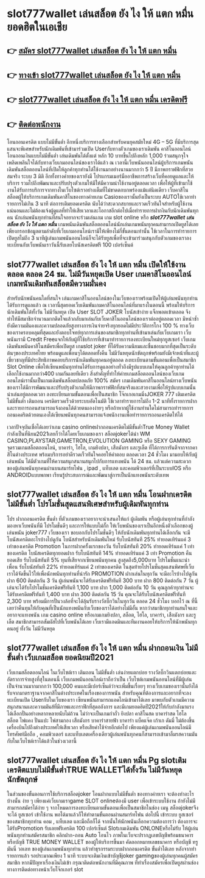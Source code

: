 # slot777wallet เล่นสล็อต ยัง ไง ให้ แตก หมื่น  ยอดฮิตในเอเชีย 

## 👉 [สมัคร slot777wallet เล่นสล็อต ยัง ไง ให้ แตก หมื่น](https://slot777wallet.com/)
## 👉 [ทางเข้า slot777wallet เล่นสล็อต ยัง ไง ให้ แตก หมื่น](https://slot777wallet.com/)
## 👉 [slot777wallet เล่นสล็อต ยัง ไง ให้ แตก หมื่น เครดิตฟรี](https://slot777wallet.com/)
## 👉 [ติดต่อพนักงาน](https://slot777wallet.com/)


โอนถอนเครดิต แบบไม่มีขั้นต่ำ  อีกหนึ่งบริการทางเลือกสำหรับคนยุคสมัยใหม่ 4G – 5G ที่มีบริการสุดแสนจะพิเศษสำหรับนักเดิมพันที่เข้ามาร่วมเปิด Userกับทางตัวเกมของเราเดิมพัน คาสิโนออนไลน์ โอนถอนเงินแบบไม่มีขั้นต่ำ เล่นเดิมพันได้ตั้งแต่ หลัก 10 บาทขึ้นไปถึงหลัก 1,000 ร่วมสนุกจุใจ เพลิดเพลินใจได้กับทางเว็บเกมออนไลน์ของเราได้แล้ว ณ เวลานี้เว็บพนันออนไลน์ผู้บริการเกมพนันเดิมพันสล็อตออนไลน์ที่เปิดให้ลูกค้าทุกท่านได้ใช้งานมาอย่างนานมากกว่า 5 ปี มีภาพกราฟฟิกที่สวยสมจริง ระบบ 3 มิติ
อีกทั้งทางค่ายของเรายังมี โปรแกรมเมอร์มืออาชีพการสร้างเว็บที่คอยดูแลและให้บริการ  รวมไปถึงพัฒนาและปรับปรุงตัวเกมให้มีให้มีความน่าใช้งานอยู่ตลอดเวลา เพื่อให้ผู้ที่เข้ามาใช้งานได้รับการบริการจากทางในเว็บไซต์เราอย่างเต็มที่ไม่ขาดตกบกพร่องแม้แต่นิดเดียว เว็บคาสิโนสล็อตผู้ให้บริการเกมเดิมพันคาสิโนของทางค่ายเกม Casioของเรานั้นยังเป็นระบบ AUTOใช้เวลาทำรายการไม่เกิน 3 นาที ต่อการเติมยอดเครดิต นับได้ว่าสะดวกสบายและรวดเร็วทันใจสำหรับผู้ใช้งานแน่นอนและไม่ต้องแจ้งผู้ดูแลที่ทำให้เสียเวลาและโอกาสอีกต่อไปเมื่อทำรายการฝากงินกับนักเดิมพันทุกคน
นักเล่นพนันทุกท่านที่สนใจอยากจะร่วมเล่นเกม เกม slot online หรือ ***slot777wallet เล่นสล็อต ยัง ไง ให้ แตก หมื่น*** เกมพนันเดิมพันสล็อตออนไลน์นักเล่นเกมพนันทุกคนสามารถเปิดยูสได้เลยเพียงกรอกข้อมูลตามลำดับที่เว็บเกมออนไลน์เรามีให้เพียงไม่กี่ขั้นตอนเท่านั้น ใช้เวลาในการทำรายการเปิดยูสไม่ถึง 3 นาทีผู้เล่นเกมพนันออนไลน์ก็จะได้รับยูสเพื่อที่จะเข้ามาร่วมสนุกกับตัวเกมของเราลงทะเบียนกับเว็บพนันเราวันนี้รับเลยโบนัสเครดิตฟรี 100 เปอร์เซ็นต์

## slot777wallet เล่นสล็อต ยัง ไง ให้ แตก หมื่น เปิดให้ใช้งานตลอด ตลอด 24 ชม. ไม่มีวันหยุดเปิด User เกมคาสิโนออนไลน์ เกมพนันเดิมพันสล็อตมีความมั่นคง

สำหรับนักพนันคนใดที่สนใจ เล่นเกมคาสิโนออนไลน์ของในเว็บของเราพร้อมเปิดให้ผู้เล่นพนันทุกท่านได้รับการดูแลแล้ว ณ เวลานี้สุดยอดเว็บเดิมพันเกมคาสิโนออนไลน์ที่มาแรงในตอนนี้ พร้อมให้บริการนักเดิมพันได้ทั้งวัน ไม่มีวันหยุด เปิด User SLOT JOKER โบนัสเข้าง่าย แจ็กพอตเข้าตลอด จึงทำให้มีสมาชิกจำนวนมากติดใจแล้วกลับมาเล่นกับเว็บคาสิโนออนไลน์ของเราต่ออยู่ตลอดเวลา มิหนำซ้ำยังมีความมั่นคงและความปลอดภัยสูงทางการเงินจ่ายจริงทุกยอดไม่มีประวัติการโกง 100 % ทางเว็บของเราครอบคลุมที่สุดและยังตอบโจทย์ทุกการเล่นของสมาชิกทุกท่านที่เข้ามาเล่นกับเว็บเกมเรา
เว็บพนันเรามี Credit Freeแจกให้กับผู้ที่ใช้บริการที่เข้ามาทำรายการลงทะเบียนใหม่ทุกยูสเซอร์ เว็บเกมเดิมพันพนันคาสิโนสมัครเพื่อเปิดยูส เกมslot joker ที่ได้รับความนิยมและชื่นชอบมากที่สุดเป็นระดับต้นๆของประเทศไทย พร้อมดูแลเพื่อนๆได้ตลอดทั้งคืน ไม่มีวันหยุดนักขัตฤกษ์พร้อมยังมีเจ้าหน้าที่และผู้เชี่ยวชาญที่มีประสิทธิภาพคอยบริการนักเดิมพันทุกคนอยู่ตลอด ลงทะเบียนตามขั้นตอนเพื่อเป็นสมาชิก Slot Online เพื่อให้เซียนพนันทุกท่านได้รับการดูแลอย่างทั่วถึงมีรูปแบบเกมให้คุณลูกค้าทุกท่านได้เลือกใช้งานมากกว่า400 เกมกันเลยทีเดียว
สิ่งสำคัญที่ทำให้ค่ายเกมสล็อตออนไลน์ของเว็บเกมออนไลน์เรานั้นเป็นเกมเดิมพันสล็อตปลอดภัย 100% สมัคร  เกมเดิมพันคาสิโนออนไลน์ทางเว็บพนันของเราได้มีการพัฒนาและปรับปรุงตัวเกมให้มีภาพกราฟฟิกที่สมจริงและสวยงามเพื่อให้รูปแบบเกมนั้นน่าเล่นอยู่ตลอดเวลา ลงทะเบียนตามขั้นตอนเพื่อเป็นสมาชิก โจ๊กเกอเกมมิ่งJOKER 777 เติมเครดิต ไม่มีขั้นต่ำ เติมถอน เครดิตรวดเร็วด้วยระบบอัตโนมัติ ใช้เวลาทำรายการไม่ถึง 1-2 นาทีทั้งรายการฝากและรายการถอนสามารถแจ้งถอนได้ด้วยตนเองง่ายๆ หรือถ้าหากผู้ใช้งานท่านใดไม่สามารถทำรายการถอนเคดริตด้วยตนเองได้เซียนพนันทุกคนสามารถแจ้งพนักงานเพื่อทำรายการถอนเครดิตให้ได้

เวลาปัจจุบันเชื่อได้เลยว่าเกม casino onlineฝากถอนเครดิตไม่มีขั้นต่ำTrue Money Wallet กำลังเป็นที่นิยม2021เลยก็ว่าได้โดยเว็บเกมของเรา สล็อตjokerได้นำ  WM CASINO,PLAYSTAR,GAMETRON,EVOLUTION GAMING หรือ SEXY GAMING จุดรวมเกมสล็อตออนไลน์, บาคาร่า, ไฮโล, เกมยิงปลา, เสือมังกร และรูเล็ต ที่ได้การการันตีจากจากคาสิโนต่างประเทศ พร้อมบริการอย่าดีรวดเร็วทันใจคอยให้คำตอบ ตลอดเวลา 24 ชั่วโมง มามอบให้กับผู้เล่นพนัน ได้มีตัวเกมที่ให้ความสนุกสนานสนุกไปกับการแทงพนัน ได้ 24 ชม. แล้วแต่ความสะดวกของผู้เล่นพนันทุกคนผ่านบนสมาร์ทโฟน , ipad , แท็บเลต และคอมพิวเตอร์ที่เป็นระบบIOS หรือ ANDROIDแบบพกพา เรียนรู้ประสบการณ์และพัฒนาสู่การเป็นนักแทงพนันระดับเทพ

## slot777wallet เล่นสล็อต ยัง ไง ให้ แตก หมื่น โอนฝากเครดิตไม่มีขั้นต่ำ โปรโมชั่นสุดแสนพิเศษสำหรับผู้เดิมพันทุกท่าน

โปร ฝากถอนเครดิต ขั้นต่ำ ที่ตัวเกมของเราอยากจะนำเสนอให้แก่  ผู้เดิมพัน หรือผู้เล่นทุกท่านที่กำลังมองหาเว็บพนันที่มี โปรโมชั่นดีๆ และการให้แบบไม่กั๊ก ให้เว็บพนันของเราเป็นอีกหนึ่งตัวเลือกของผู้เล่นพนัน joker777 เว็บของเรา ขอบอกกับโปรโมชั่นดีๆ ให้กับนักเดิมพันทุกท่านได้เลือกกัน จะมีโบนัสเครดิตอะไรบ้างไปดูกัน
โบนัสสำหรับนักเดิมพันใหม่ รับโบนัสทันที 25% ทำยอดเทิร์นแค่ 3 เท่าของเครดิต
 Promotion ในการฝากครั้งแรกของวัน รับโบนัสทันที 20% ทำยอดเทิร์นแค่ 1 เท่าของเครดิต
โบนัสเครดิตทุกยอดฝาก รับโบนัสทันที 14% ทำยอดเทิร์นแค่ 3 เท่า
 Promotion คืนยอดเสีย รับโบนัสทันที 5% ทุนที่เสียจากเซียนพนันทุกคน สูงสุดถึง5,000บาท
โปรโมชั่นแนะนำเพื่อน รับโบนัสทันที 22% ทำยอดเทิร์นแค่ 2 เท่าของเครดิต
ในสุดท้ายโปรโมชั่นสุดแสนพิศษที่เว็บเราได้จัดขึ้นไว้ให้เพื่อนักพนันทุกท่านที่น่ารัก  PROMOTION ฝากเล่นในทุกวัน จะมีอะไรบ้างไปดูกัน
ฝาก 600 ติดต่อกัน 3 วัน ผู้เล่นพนันจะได้รับเครดิตฟรีทันที 300 บาท
ฝาก 800 ติดต่อกัน 7 วัน ผู้เล่นจะได้รับโปรโมชั่นเครดิตฟรีทันที 1,100 บาท
ฝาก 1,000 ติดต่อกัน 10 วัน คุณลูกค้าทุกท่านจะได้รับเครดิตฟรีทันที 1,400 บาท
ฝาก 300 ติดต่อกัน 15 วัน คุณจะได้รับโบนัสเครดิตฟรีทันที 2,300 บาท
พร้อมมีการปั่นวงล้อที่จะได้ลุ้นรับรางวัลบิ๊กวินในทุกวัน ตลอด 24 ชั่วโมง บอกไว้ ณ ที่นี้เลยว่าคืนทุนให้กับคุณที่เป็นนักแทงพนันกับเว็บของเราได้อย่างไม่มีอั้น หากว่าสมาชิกทุกท่านสนใจและอยากจะแทงพนัน เกม casino online หรือเกมเกมยิงปลา, สล็อต, ไฮโล, บาคาร่า, เสือมังกร และรูเล็ต สมาชิกสามารถสัมผัสไปที่เว็บพนันได้เลย เว็บเรามีแอดมินและทีมงานคอยให้บริการให้นักพนันทุกคนอยู่ ทั้งวัน ไม่มีวันหยุด

## slot777wallet เล่นสล็อต ยัง ไง ให้ แตก หมื่น ฝากถอนเงิน ไม่มีขั้นต่ำ  เว็บเกมสล็อต ยอดนิยมปี2021

เว็บเกมสล็อตออนไลน์ ในเว็บไซต์เรา เติมถอน ไม่มีขั้นต่ำ เล่นง่ายแตกบ่อย รางวัลบิ๊กวินแตกบ่อยและอัตราการจ่ายสูงที่สุในตอนนี้ เว็บเกมพนันออนไลน์เราถือว่าเป็น เว็บไซต์เกมพนันออนไลน์ที่มีผู้เล่นเป็นจำนวนมากมากกว่า 100,000 คนและมีเปอร์เซ็นต์ว่าจะเพิ่มขึ้นเรื่อยๆ ทางเว็บเกมของเรานั้นยังได้รับจากมาตราฐานจากคาสิโนต่างประเทศในเรื่องของการพนัน สำหรับคุณที่ต้องการและอยากที่จะลงทะเบียนเปิด Userกับในเว็บของเรา เซียนพนันสามารถแอดไลน์เข้ามาได้เลย
	มาพบกับตัวเกมมีความสนุกสนานและความมันส์ที่มีภาพและกราฟิกที่สุดอลังการ และมีเกมยอดฮิตปี2021ให้กับกำลังมาแรงได้เลือกปั่นอย่างหลากหลายนับไม่ถ้วน  ไม่ว่าจะเป็นเกมกำถั่ว  ยิงปลา คาสิโนสด บาคาร่าสด ไฮโล สล็อต ไพ่แคง ปั่นแปะ ไพ่สามกอง เสือมังกร บาคาร่าสายฟ้า บาคาร่า แบ็คแจ๊ค เก้าเก ดัมมี่ ไม่ต้องขึ้นเครื่องบินไปถึงต่างประเทศให้เสียเวลา หรือเสียค่าใช้จ่ายอีกต่อไป เพียงแค่ผู้เล่นเกมพนันออนไลน์มีโทรศัพท์มือถือ , คอมพิวเตอร์ และแท็บเลตเครื่องเดียวผู้เล่นพนันทุกคนก็สามารถเข้ามาลิ้มรสความมันกับในเว็บไซต์เราได้แล้วในช่วงเวลานี้

## slot777wallet เล่นสล็อต ยัง ไง ให้ แตก หมื่น Pg slotเติมเครดิตแบบไม่มีขั้นต่ำTRUE WALLETได้ทั้งวัน ไม่มีวันหยุดนักขัตฤกษ์

ในส่วนของขั้นตอนการใช้บริการสล็อตjoker โอนฝากแบบไม่มีขั้นต่ำ ของทางค่ายเรา จะต้องทำอะไรบ้างนั้น ง่าย ๆ เพียงแค่เว็บเกมเราgame SLOT onlineต้องมี user เพื่อเข้าระบบใช้งาน ถ้ายังไม่มีสามารถสมัครได้ง่าย ๆ จากโหมดการลงทะเบียนตามขั้นตอนเพื่อเป็นสมาชิกในช่อง เมนู สล็อตjokerจึงจะได้ ยูสเซอร์ เข้าใช้งาน พอได้มาแล้วก็ให้ทำตามขั้นตอนผ่านสมาร์ทโฟน ต่อไปนี้
เข้าระบบ ยูสเซอร์  ของสมาชิกทุกท่าน คอม , แท็บเลต และมือถือก็ได้
จากนั้นให้นักพนันเลือกความต้องการว่า ต้องการจะได้รับPromotion รับเลยฟรีเครดิต 100 เปอร์เซ็นต์  Slotเกมเดิมพัน ONLONEหรือไม่รับ
ให้ผู้เล่นพนันทุกท่านสมัครสมาชิก คลิกฝาก-ถอน Auto โอนไว ภาพในเว็บจะปรากฏเลขบัญชีพร้อมธนาคาร หรือบัญชี TRUE MONEY WALLET ของผู้ให้บริการขึ้นมา
คัดลอกหมายเลขธนาคาร หรือบัญชี  ทรูมันนี่ วอเลท ของผู้เล่นเกมพนันทุกท่าน แล้วทำธุรกรรมระบบฝากถอนเครดิต ขั้นต่ำได้เลย
หลังจากทำรายการแล้ว รอประมาณเพียง 1 นาที ระบบจะเติมเงินเข้าบัญชีjoker gamingของผู้เล่นทุกคนผู้สมัครสมาชิก
หากมีปัญหาเรื่องเงินไม่เข้า กรุณาติดต่อพนักงานที่มีคุณภาพ ที่ทำเรื่องสมัครเพื่อเปิดยูสผ่านช่องทางการติดต่อทางหน้าเว็บโจ๊กเกอร์ slot


